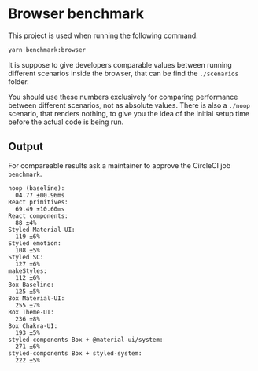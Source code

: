 # Browser benchmark

This project is used when running the following command:

```sh
yarn benchmark:browser
```

It is suppose to give developers comparable values between running different scenarios inside the browser, that can be find the `./scenarios` folder.

You should use these numbers exclusively for comparing performance between different scenarios, not as absolute values. There is also a `./noop` scenario, that renders nothing, to give you the idea of the initial setup time before the actual code is being run.

## Output

For compareable results ask a maintainer to approve the CircleCI job `benchmark`.

```
noop (baseline):
  04.77 ±00.96ms
React primitives:
  69.49 ±10.60ms
React components:
  88 ±4%
Styled Material-UI:
  119 ±6%
Styled emotion:
  108 ±5%
Styled SC:
  127 ±6%
makeStyles:
  112 ±6%
Box Baseline:
  125 ±5%
Box Material-UI:
  255 ±7%
Box Theme-UI:
  236 ±8%
Box Chakra-UI:
  193 ±5%
styled-components Box + @material-ui/system:
  271 ±6%
styled-components Box + styled-system:
  222 ±5%
```
